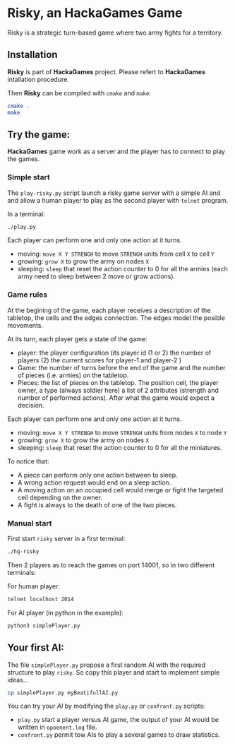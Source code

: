 # Risky, an HackaGames Game

Risky is a strategic turn-based game where two army fights for a territory.

## Installation

**Risky** is part of **HackaGames** project. Please refert to **HackaGames** intallation procedure.

Then **Risky** can be compiled with `cmake` and `make`:

```sh
cmake .
make
```

## Try the game:

**HackaGames** game work as a server and the player has to connect to play the games.

### Simple start

The `play-risky.py` script launch a risky game server with a simple AI and and allow a human player to play as the second player with `telnet` program.

In a terminal:

```sh
./play.py
```

Each player can perform one and only one action at it turns.

- moving: `move X Y STRENGH` to move `STRENGH` units from cell `X` to cell `Y`
- growing: `grow X` to grow the army on nodes `X`
- sleeping: `sleep` that reset the action counter to $0$ for all the armies (each army need to sleep between 2 move or grow actions).

### Game rules

At the begining of the game, each player receives a description of the tabletop, the cells and the edges connection.
The edges model the posible movements.

At its turn, each player gets a state of the game:
- player: the player configuration (its player id (1 or 2) the number of players (2) the current scores for player-1 and player-2 )
- Game: the number of turns before the end of the game and the number of pieces (i.e. armies) on the tabletop.
- Pieces: the list of pieces on the tabletop. The position cell, the player owner, a type (always soldier here) a list of 2 attributes (strength and number of performed actions).
After what the game would expect a decision.

Each player can perform one and only one action at it turns.

- moving: `move X Y STRENGH` to move `STRENGH` units from nodes `X` to node `Y`
- growing: `grow X` to grow the army on nodes `X`
- sleeping: `sleep` that reset the action counter to $0$ for all the miniatures.

To notice that:

- A piece can perform only one action between to sleep.
- A wrong action request would end on a sleep action.
- A moving action on an occupied cell would merge or fight the targeted cell depending on the owner.
- A fight is always to the death of one of the two pieces. 


### Manual start

First start `risky` server in a first terminal: 

```sh
./hg-risky
```

Then 2 players as to reach the games on port 14001, so in two different terminals:

For human player:

```sh
telnet localhost 2014
```

For AI player (in python in the example):

```sh
python3 simplePlayer.py
```

## Your first AI:

The file `simplePlayer.py` propose a first random AI with the required structure to play `risky`.
So copy this player and start to implement simple ideas...

```bash
cp simplePlayer.py myBeatifullAI.py
```

You can try your *AI* by modifying the `play.py` or `confront.py` scripts:

- `play.py` start a player versus AI game, the output of your AI would be written in `opoenent.log` file.
- `confront.py` permit tow AIs to play a several games to draw statistics.
